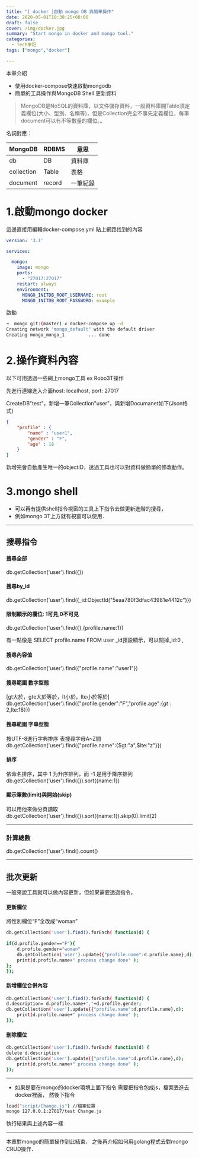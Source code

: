 ```yaml
---
title: "[ docker ]啟動 mongo DB 與簡單操作"
date: 2020-05-01T10:30:25+08:00
draft: false
cover: /img/docker.jpg
summary: "Start mongo in docker and mongo tool."
categories:
  - Tech筆記
tags: ["mongo","docker"]

---
```


本章介紹
- 使用docker-compose快速啟動mongodb
- 簡單的工具操作與MongoDB Shell 更新資料

<!--more-->

> MongoDB是NoSQL的資料庫，以文件儲存資料，一般資料庫開Table須定義欄位(大小、型別、名稱等)，但是Collection完全不事先定義欄位，每筆document可以有不等數量的欄位。。

名詞對應：

|  MongoDB | RDBMS  |  意思 |
| ------------ | ------------ | ------------ |
|  db |   DB|   資料庫|
|  collection | Table  |表格   |
| document  |  record | 一筆紀錄  |

# 1.啟動mongo docker

這邊直接用編輯docker-compose.yml  貼上網路找到的內容

```yaml
version: '3.1'

services:

  mongo:
    image: mongo
    ports:
      - "27017:27017"
    restart: always
    environment:
      MONGO_INITDB_ROOT_USERNAME: root
      MONGO_INITDB_ROOT_PASSWORD: example
```

啟動
```bash
➜  mongo git:(master) ✗ docker-compose up -d   
Creating network "mongo_default" with the default driver
Creating mongo_mongo_1         ... done
```


# 2.操作資料內容
以下可用透過一些網上mongo工具 ex Robo3T操作

先進行連線進入介面host: localhost, port: 27017

CreateDB"test"，新增一筆Collection"user"，與新增Documanet如下(Json格式)
```json
{
    "profile" : {
        "name" : "user1",
        "gender" : "F",
        "age" : 18
    }
}
```


新增完會自動產生唯一的objectID，透過工具也可以對資料做簡單的修改動作。

# 3.mongo shell
- 可以再有提供shell指令視窗的工具上下指令去做更新進階的搜尋，
- 例如mongo 3T上方就有視窗可以使用．

------------


## 搜尋指令
#### 搜尋全部
db.getCollection('user').find({}) 
#### 搜尋by_id
db.getCollection('user').find({_id:ObjectId("5eaa780f3dfac43981e4412c")})

#### 限制顯示的欄位: 1可見,0不可見
db.getCollection('user').find({},{profile.name:1})

有一點像是
SELECT profile.name FROM user
_id預設顯示，可以關掉_id:0 ,

#### 搜尋內容值
db.getCollection('user').find({"profile.name":"user1"})
#### 搜尋範圍 數字型態  
[gt大於，gte大於等於，lt小於，lte小於等於]
db.getCollection('user').find({"profile.gender":"F","profile.age":{$gt:2,$lte:18}})
#### 搜尋範圍 字串型態 
按UTF-8進行字典排序 表搜尋字母A~Z間
db.getCollection('user').find({"profile.name":{$gt:"a",$lte:"z"}})

#### 排序
依命名排序，其中 1 为升序排列，而 -1 是用于降序排列
db.getCollection('user').find({}).sort({name:1})

#### 顯示筆數(limit)與開始(skip)
可以用他來做分頁讀取
db.getCollection('user').find({}).sort({name:1}).skip(0).limit(2)


------------


### 計算總數
db.getCollection('user').find().count()

------------


## 批次更新 
一般來說工具就可以做內容更新，但如果需要透過指令，
#### 更新欄位
將性別欄位“F”全改成“woman”
```bash
db.getCollection('user').find().forEach( function(d) {
     
if(d.profile.gender=="F"){
    d.profile.gender="woman"
    db.getCollection('user').update({"profile.name":d.profile.name},d);
    print(d.profile.name+" process change done" );  
};
});
```


#### 新增欄位合併內容

```bash
db.getCollection('user').find().forEach( function(d) {
d.description= d.profile.name+","+d.profile.gender;
db.getCollection('user').update({"profile.name":d.profile.name},d);
    print(d.profile.name+" process change done" );  
});
```

####  刪除欄位
```bash
db.getCollection('user').find().forEach( function(d) {
delete d.description
db.getCollection('user').update({"profile.name":d.profile.name},d);
    print(d.profile.name+" process change done" );  
});
```

------------




- 如果是要在mongo的docker環境上面下指令
需要把指令包成js，檔案丟進去docker裡面，
然後下指令
```bash
load("script/Change.js") //檔案位置
mongo 127.0.0.1:27017/test Change.js
```
執行結果與上述內容一樣


------------
本章對mongo的簡單操作到此結束，
之後再介紹如何用golang程式去對mongo CRUD操作．
